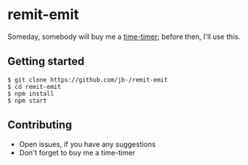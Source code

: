 # remit-emit
Someday, somebody will buy me a [time-timer](https://www.timetimer.com); before then, I'll use this.

## Getting started
```
$ git clone https://github.com/jb-/remit-emit
$ cd remit-emit
$ npm install
$ npm start
```

## Contributing
* Open issues, if you have any suggestions
* Don't forget to buy me a time-timer
